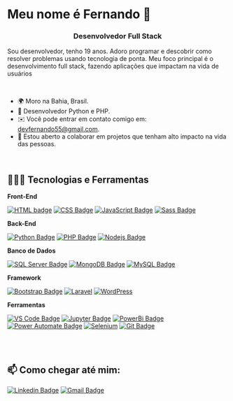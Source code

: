Meu nome é Fernando 🫡
==========================

<h3 align="center">Desenvolvedor Full Stack</h3>

Sou desenvolvedor, tenho 19 anos. Adoro programar e descobrir como resolver problemas usando tecnologia de ponta. Meu foco principal é o desenvolvimento full stack, fazendo aplicações que impactam na vida de usuários

<br>

* 🌍 Moro na Bahia, Brasil.
* 🧠 Desenvolvedor Python e PHP.
* ✉️ Você pode entrar em contato comigo em: [devfernando55@gmail.com](mailto:devfernando55@gmail.com).
* 🤝 Estou aberto a colaborar em projetos que tenham alto impacto na vida das pessoas.

<br>

## 👨🏾‍💻 Tecnologias e Ferramentas

**Front-End**  

[![HTML badge](https://img.shields.io/badge/HTML5-E34F26?style=for-the-badge&logo=html5&logoColor=white)](https://github.com/devfernando10)
[![CSS Badge](https://img.shields.io/badge/CSS3-1572B6?style=for-the-badge&logo=css3&logoColor=white)](https://github.com/devfernando10)
[![JavaScript Badge](https://img.shields.io/badge/JavaScript-F7DF1E?style=for-the-badge&logo=javascript&logoColor=black)](https://github.com/devfernando10) 
[![Sass Badge](https://img.shields.io/badge/Sass-CC6699?style=for-the-badge&logo=sass&logoColor=white)](https://github.com/devfernando10)



**Back-End**  

[![Python Badge](https://img.shields.io/badge/Python-3776AB.svg?style=for-the-badge&logo=Python&logoColor=white)](https://github.com/devfernando10)
[![PHP Badge](https://img.shields.io/badge/PHP-777BB4.svg?style=for-the-badge&logo=PHP&logoColor=white)](https://github.com/devfernando10)
[![Nodejs Badge](https://img.shields.io/badge/Node.js-5FA04E.svg?style=for-the-badge&logo=nodedotjs&logoColor=white)](https://github.com/devfernando10)



**Banco de Dados**

[![SQL Server Badge](https://img.shields.io/badge/Microsoft%20SQL%20Server-CC2927?style=for-the-badge&logo=microsoft%20sql%20server&logoColor=white)](https://github.com/devfernando10)
[![MongoDB Badge](https://img.shields.io/badge/MongoDB-4EA94B?style=for-the-badge&logo=mongodb&logoColor=white)](https://github.com/devfernando10)
[![MySQL Badge](https://img.shields.io/badge/MySQL-005C84?style=for-the-badge&logo=mysql&logoColor=white)](https://github.com/devfernando10)


**Framework** 

[![Bootstrap Badge](https://img.shields.io/badge/Bootstrap-563D7C?style=for-the-badge&logo=bootstrap&logoColor=white)](https://github.com/devfernando10)
[![Laravel](https://img.shields.io/badge/Laravel-FF2D20.svg?style=for-the-badge&logo=Laravel&logoColor=white)](https://github.com/devfernando10)
[![WordPress](https://img.shields.io/badge/WordPress-21759B.svg?style=for-the-badge&logo=WordPress&logoColor=white)](https://github.com/devfernando10)



**Ferramentas** 

[![VS Code Badge](https://img.shields.io/badge/Visual_Studio_Code-0078D4?style=for-the-badge&logo=visual%20studio%20code&logoColor=white)](https://github.com/devfernando10)
[![Jupyter Badge](https://img.shields.io/badge/Jupyter-F37626.svg?&style=for-the-badge&logo=Jupyter&logoColor=white)](https://github.com/devfernando10)
[![PowerBi Badge](https://img.shields.io/badge/Power%20BI-F2C811.svg?style=for-the-badge&logo=Power-BI&logoColor=black)](https://github.com/devfernando10)
[![Power Automate Badge](https://img.shields.io/badge/Power%20Automate-0066FF.svg?style=for-the-badge&logo=Power-Automate&logoColor=white)](https://github.com/devfernando10)
[![Selenium](https://img.shields.io/badge/Selenium-43B02A.svg?style=for-the-badge&logo=Selenium&logoColor=white)](https://github.com/devfernando10)
[![Git Badge](https://img.shields.io/badge/GIT-E44C30?style=for-the-badge&logo=git&logoColor=white)](https://github.com/devfernando10)

<br>
<br>

## :mailbox: Como chegar até mim:  
[![Linkedin Badge](https://img.shields.io/badge/LinkedIn-0077B5?style=for-the-badge&logo=linkedin&logoColor=white&link=https://www.linkedin.com/in/fernando-santana-22656428a//)](https://www.linkedin.com/in/fernando-santana-22656428a/)
[![Gmail Badge](https://img.shields.io/badge/Gmail-D14836?style=for-the-badge&logo=gmail&logoColor=white&link=mailto:devfernando55@gmail.com)](mailto:devfernando55@gmail.com)
